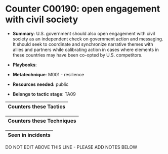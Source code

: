# Counter C00190: open engagement with civil society

* **Summary**: U.S. government should also open engagement with civil society as an independent check on government action and messaging. It should seek to coordinate and synchronize narrative themes with allies and partners while calibrating action in cases where elements in these countries may have been co-opted by U.S. competitors.

* **Playbooks**: 

* **Metatechnique**: M001 - resilience

* **Resources needed:** public

* **Belongs to tactic stage**: TA09


| Counters these Tactics |
| ---------------------- |



| Counters these Techniques |
| ------------------------- |



| Seen in incidents |
| ----------------- |


DO NOT EDIT ABOVE THIS LINE - PLEASE ADD NOTES BELOW